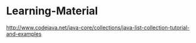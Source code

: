 # Learning-Material
http://www.codejava.net/java-core/collections/java-list-collection-tutorial-and-examples
